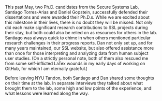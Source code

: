 This past May, two Ph.D. candidates from the Secure Systems Lab,  Santiago Torres-Arias and Daniel Gopstein, successfully defended their dissertations and were awarded their Ph.D.s. While we are excited about this milestone in their lives, there is no doubt they will be missed. Not only did each make significant research contributions to SSL projects during their stay, but both could also be relied on as resources for others in the lab. Santiago was always quick to chime in when others mentioned particular research challenges in their progress reports. Dan not only set up, and for many years maintained, our SSL website, but also offered assistance more than once for those interpreting and analyzing data from human subject user studies. (On a strictly personal note, both of them also rescued me from some self-inflicted LaTex wounds in my early days of working on GitHub, for which I am eternally grateful.)

Before leaving NYU Tandon, both Santiago and Dan shared some thoughts on their time at the lab.  In separate interviews they talked about what brought them to the lab, some high and low points of the experience, and what lessons were learned along the way.
